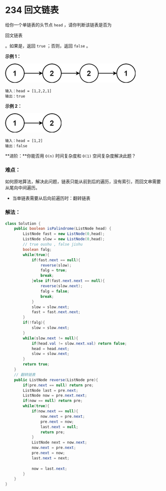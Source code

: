 # 234 回文链表

给你一个单链表的头节点 `head` ，请你判断该链表是否为

回文链表

。如果是，返回 `true` ；否则，返回 `false` 。



 

**示例 1：**

![img](https://raw.githubusercontent.com/Quinlan7/pic_cloud/main/img/202404160916802.jpeg)

```
输入：head = [1,2,2,1]
输出：true
```

**示例 2：**

![img](https://raw.githubusercontent.com/Quinlan7/pic_cloud/main/img/202404160916167.jpeg)

```
输入：head = [1,2]
输出：false
```

**进阶：**你能否用 `O(n)` 时间复杂度和 `O(1)` 空间复杂度解决此题？



### 难点：

如何原地算法，解决此问题，链表只能从前到后的遍历，没有索引，而回文串需要从尾向中间遍历。

+ 当单链表需要从后向前遍历时：翻转链表

### 解法：

```java
class Solution {
    public boolean isPalindrome(ListNode head) {
        ListNode fast = new ListNode(0,head);
        ListNode slow = new ListNode(0,head);
        // true oushu , false jishu
        boolean falg;
        while(true){
            if(fast.next == null){
                reverse(slow);
                falg = true;
                break;
            }else if(fast.next.next == null){
                reverse(slow.next);
                falg = false;
                break;
            }
            slow = slow.next;
            fast = fast.next.next;
        }
        if(!falg){
            slow = slow.next;
        }
        while(slow.next != null){
            if(head.val != slow.next.val) return false;
            head = head.next;
            slow = slow.next;
        }
        return true;
    }
	// 翻转链表
    public ListNode reverse(ListNode pre){
        if(pre.next == null) return pre;
        ListNode last = pre.next;
        ListNode now = pre.next.next;
        if(now == null) return pre;
        while(true){
            if(now.next == null){
                now.next = pre.next;
                pre.next = now;
                last.next = null;
                return pre;
            }
            ListNode next = now.next;
            now.next = pre.next;
            pre.next = now;
            last.next = next;

            now = last.next;
        }
    }
}
```

